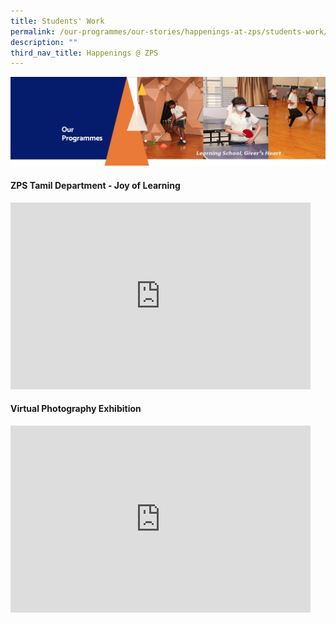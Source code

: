 ```yaml
---
title: Students' Work
permalink: /our-programmes/our-stories/happenings-at-zps/students-work/
description: ""
third_nav_title: Happenings @ ZPS
---
```

<img src="/images/OurProgrammes.png">

<h4><strong>ZPS Tamil Department - Joy of Learning</strong></h4>
<iframe src="https://docs.google.com/presentation/d/e/2PACX-1vQmpml3mpWBXCSFyLF8WWOblWx6ecBnL-fiXtHguWQjdU5PqiMlljUw-g9moQophB22FG2QqeN9riBW/embed?start=true&amp;loop=true&amp;delayms=30000" frameborder="0" width="480" height="299" allowfullscreen="true"></iframe>

<h4><strong>Virtual Photography Exhibition</strong></h4>
<iframe allowfullscreen="true" height="299" width="480" frameborder="0" src="https://docs.google.com/presentation/d/e/2PACX-1vQmdUsMW_30tHsjJ3Vkc-bMBlDUjj_VsHBnAXvFLUK7u1O6W9tkZtPamIQ9fjcvPsQveV29xdIraQ3r/embed?start=false&amp;loop=false&amp;delayms=10000"></iframe>
